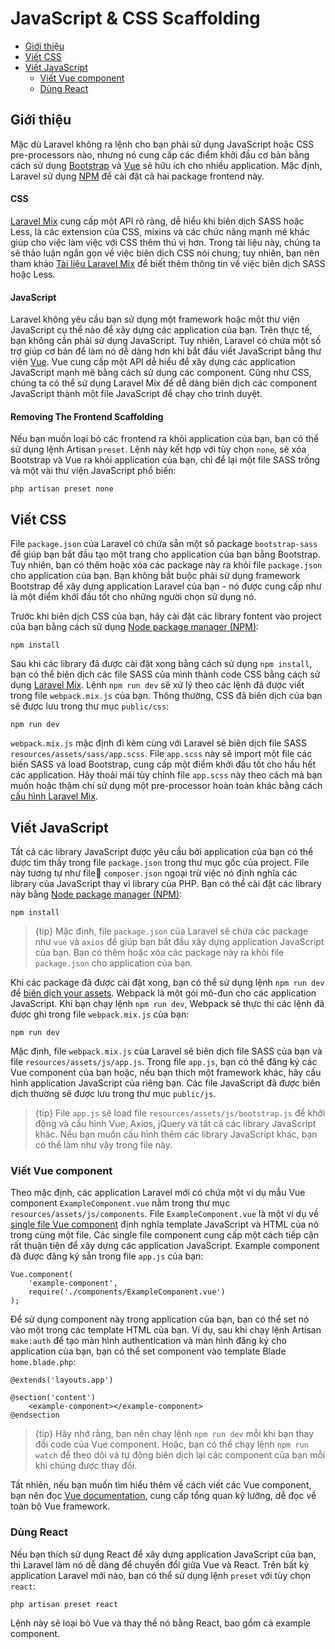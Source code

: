 # JavaScript & CSS Scaffolding

- [Giới thiệu](#introduction)
- [Viết CSS](#writing-css)
- [Viết JavaScript](#writing-javascript)
    - [Viết Vue component](#writing-vue-components)
    - [Dùng React](#using-react)

<a name="introduction"></a>
## Giới thiệu

Mặc dù Laravel không ra lệnh cho bạn phải sử dụng JavaScript hoặc CSS pre-processors nào, nhưng nó cung cấp các điểm khởi đầu cơ bản bằng cách sử dụng [Bootstrap](https://getbootstrap.com/) và [Vue](https://vuejs.org) sẽ hữu ích cho nhiều application. Mặc định, Laravel sử dụng [NPM](https://www.npmjs.org) để cài đặt cả hai package frontend này.

#### CSS

[Laravel Mix](/docs/{{version}}/mix) cung cấp một API rõ ràng, dễ hiểu khi biên dịch SASS hoặc Less, là các extension của CSS, mixins và các chức năng mạnh mẽ khác giúp cho việc làm việc với CSS thêm thú vị hơn. Trong tài liệu này, chúng ta sẽ thảo luận ngắn gọn về việc biên dịch CSS nói chung; tuy nhiên, bạn nên tham khảo [Tài liệu Laravel Mix](/docs/{{version}}/mix) để biết thêm thông tin về việc biên dịch SASS hoặc Less.

#### JavaScript

Laravel không yêu cầu bạn sử dụng một framework hoặc một thư viện JavaScript cụ thể nào để xây dựng các application của bạn. Trên thực tế, bạn không cần phải sử dụng JavaScript. Tuy nhiên, Laravel có chứa một số trợ giúp cơ bản để làm nó dễ dàng hơn khi bắt đầu viết JavaScript bằng thư viện [Vue](https://vuejs.org). Vue cung cấp một API dễ hiểu để xây dựng các application JavaScript mạnh mẽ bằng cách sử dụng các component. Cũng như CSS, chúng ta có thể sử dụng Laravel Mix để dễ dàng biên dịch các component JavaScript thành một file JavaScript để chạy cho trình duyệt.

#### Removing The Frontend Scaffolding

Nếu bạn muốn loại bỏ các frontend ra khỏi application của bạn, bạn có thể sử dụng lệnh Artisan `preset`. Lệnh này kết hợp với tùy chọn `none`, sẽ xóa Bootstrap và Vue ra khỏi application của bạn, chỉ để lại một file SASS trống và một vài thư viện JavaScript phổ biến:

    php artisan preset none

<a name="writing-css"></a>
## Viết CSS

File `package.json` của Laravel có chứa sẵn một số package `bootstrap-sass` để giúp bạn bắt đầu tạo một trang cho application của bạn bằng Bootstrap. Tuy nhiên, bạn có thêm hoặc xóa các package này ra khỏi file `package.json` cho application của bạn. Bạn không bắt buộc phải sử dụng framework Bootstrap để xây dựng application Laravel của bạn - nó được cung cấp như là một điểm khởi đầu tốt cho những người chọn sử dụng nó.

Trước khi biên dịch CSS của bạn, hãy cài đặt các library fontent vào project của bạn bằng cách sử dụng [Node package manager (NPM)](https://www.npmjs.org):

    npm install

Sau khi các library đã được cài đặt xong bằng cách sử dụng `npm install`, bạn có thể biên dịch các file SASS của mình thành code CSS bằng cách sử dụng [Laravel Mix](/docs/{{version}}/mix#working-with-stylesheets). Lệnh `npm run dev` sẽ xử lý theo các lệnh đã được viết trong file `webpack.mix.js` của bạn. Thông thường, CSS đã biên dịch của bạn sẽ được lưu trong thư mục `public/css`:

    npm run dev

`webpack.mix.js` mặc định đi kèm cùng với Laravel sẽ biên dịch file SASS `resources/assets/sass/app.scss`. File `app.scss` này sẽ import một file các biến SASS và load Bootstrap, cung cấp một điểm khởi đầu tốt cho hầu hết các application. Hãy thoải mái tùy chỉnh file `app.scss` này theo cách mà bạn muốn hoặc thậm chí sử dụng một pre-processor hoàn toàn khác bằng cách [cấu hình Laravel Mix](/docs/{{version}}/mix).

<a name="writing-javascript"></a>
## Viết JavaScript

Tất cả các library JavaScript được yêu cầu bởi application của bạn có thể được tìm thấy trong file `package.json` trong thư mục gốc của project. File này tương tự như file `composer.json` ngoại trừ việc nó định nghĩa các library của JavaScript thay vì library của PHP. Bạn có thể cài đặt các library này bằng [Node package manager (NPM)](https://www.npmjs.org):

    npm install

> {tip} Mặc định, file `package.json` của Laravel sẽ chứa các package như `vue` và `axios` để giúp bạn bắt đầu xây dựng application JavaScript của bạn. Bạn có thêm hoặc xóa các package này ra khỏi file `package.json` cho application của bạn.

Khi các package đã được cài đặt xong, bạn có thể sử dụng lệnh `npm run dev` để [biên dịch your assets](/docs/{{version}}/mix). Webpack là một gói mô-đun cho các application JavaScript. Khi bạn chạy lệnh `npm run dev`, Webpack sẽ thực thi các lệnh đã được ghi trong file `webpack.mix.js` của bạn:

    npm run dev

Mặc định, file `webpack.mix.js` của Laravel sẽ biên dịch file SASS của bạn và file `resources/assets/js/app.js`. Trong file `app.js`, bạn có thể đăng ký các Vue component của bạn hoặc, nếu bạn thích một framework khác, hãy cấu hình application JavaScript của riêng bạn. Các file JavaScript đã được biên dịch thường sẽ được lưu trong thư mục `public/js`.

> {tip} File `app.js` sẽ load file `resources/assets/js/bootstrap.js` để khởi động và cấu hình Vue, Axios, jQuery và tất cả các library JavaScript khác. Nếu bạn muốn cấu hình thêm các library JavaScript khác, bạn có thể làm như vậy trong file này.

<a name="writing-vue-components"></a>
### Viết Vue component

Theo mặc định, các application Laravel mới có chứa một ví dụ mẫu Vue component `ExampleComponent.vue` nằm trong thư mục `resources/assets/js/components`. File `ExampleComponent.vue` là một ví dụ về [single file Vue component](https://vuejs.org/guide/single-file-components) định nghĩa template JavaScript và HTML của nó trong cùng một file. Các single file component cung cấp một cách tiếp cận rất thuận tiện để xây dựng các application JavaScript. Example component đã được đăng ký sẵn trong file `app.js` của bạn:

    Vue.component(
        'example-component',
        require('./components/ExampleComponent.vue')
    );

Để sử dụng component này trong application của bạn, bạn có thể set nó vào một trong các template HTML của bạn. Ví dụ, sau khi chạy lệnh Artisan `make:auth` để tạo màn hình authentication và màn hình đăng ký cho application của bạn, bạn có thể set component vào template Blade `home.blade.php`:

    @extends('layouts.app')

    @section('content')
        <example-component></example-component>
    @endsection

> {tip} Hãy nhớ rằng, bạn nên chạy lệnh `npm run dev` mỗi khi bạn thay đổi code của Vue component. Hoặc, bạn có thể chạy lệnh `npm run watch` để theo dõi và tự động biên dịch lại các component của bạn mỗi khi chúng được thay đổi.

Tất nhiên, nếu bạn muốn tìm hiểu thêm về cách viết các Vue component, bạn nên đọc [Vue documentation](https://vuejs.org/guide/), cung cấp tổng quan kỹ lưỡng, dễ đọc về toàn bộ Vue framework.

<a name="using-react"></a>
### Dùng React

Nếu bạn thích sử dụng React để xây dựng application JavaScript của bạn, thì Laravel làm nó dễ dàng để chuyển đổi giữa Vue và React. Trên bất kỳ application Laravel mới nào, bạn có thể sử dụng lệnh `preset` với tùy chọn `react`:

    php artisan preset react

Lệnh này sẽ loại bỏ Vue và thay thế nó bằng React, bao gồm cả example component.
